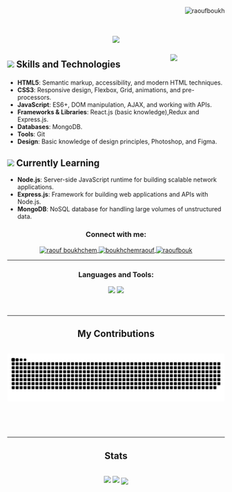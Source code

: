 <p align="right"> 
  <img src="https://komarev.com/ghpvc/?username=raoufboukh&label=Profile%20views&color=0e75b6&style=flat" alt="raoufboukh" />
</p>

<h1 align="center">
    <img src="https://readme-typing-svg.herokuapp.com/?font=Righteous&size=35&center=true&vCenter=true&width=500&height=70&duration=4000&lines=Hi+There!+👋;+I'm+Raouf+Boukhchem!;Frontend+Developer;" />
</h1>

<img src='https://camo.githubusercontent.com/6f7b76611449b965092aee7c4bf135e656f4e9416189c0b84020fd9853cd1f93/68747470733a2f2f6d656469612e67697068792e636f6d2f6d656469612f54456e586b637348725034596564436868412f67697068792e676966' align='right' width='25%'>

## <p> <img src='https://user-images.githubusercontent.com/74038190/212284087-bbe7e430-757e-4901-90bf-4cd2ce3e1852.gif' width='30px'> Skills and Technologies</p>

- **HTML5**: Semantic markup, accessibility, and modern HTML techniques.
- **CSS3**: Responsive design, Flexbox, Grid, animations, and pre-processors.
- **JavaScript**: ES6+, DOM manipulation, AJAX, and working with APIs.
- **Frameworks & Libraries**: React.js (basic knowledge),Redux and Express.js.
- **Databases**: MongoDB.
- **Tools**: Git
- **Design**: Basic knowledge of design principles, Photoshop, and Figma.

## <img src='https://user-images.githubusercontent.com/74038190/229223156-0cbdaba9-3128-4d8e-8719-b6b4cf741b67.gif' width='30px'> Currently Learning
- **Node.js**: Server-side JavaScript runtime for building scalable network applications.
- **Express.js**: Framework for building web applications and APIs with Node.js.
- **MongoDB**: NoSQL database for handling large volumes of unstructured data.

<h3 align="center">Connect with me:</h3>
<p align="center">
  <a href="https://fb.com/raouf.boukhchem" target="blank">
    <img align="center" src="https://raw.githubusercontent.com/rahuldkjain/github-profile-readme-generator/master/src/images/icons/Social/facebook.svg" alt="raouf boukhchem" height="30" width="40" />
  </a>
  <a href="https://instagram.com/boukhchemraouf" target="blank">
    <img align="center" src="https://raw.githubusercontent.com/rahuldkjain/github-profile-readme-generator/master/src/images/icons/Social/instagram.svg" alt="boukhchemraouf" height="30" width="40" />
  </a>
  <a href="https://discord.gg/raoufbouk" target="blank">
    <img align="center" src="https://raw.githubusercontent.com/rahuldkjain/github-profile-readme-generator/master/src/images/icons/Social/discord.svg" alt="raoufbouk" height="30" width="40" />
  </a>
</p>

___

<h3 align="center">Languages and Tools:</h3>
<div align="center">
    <img src="https://skillicons.dev/icons?i=react,redux,html,css,tailwind,javascript,typescript,bootstrap,nodejs,express,mongodb" />
    <img src="https://skillicons.dev/icons?i=vscode,github,linux,figma,vite,netlify,git,markdown,npm" />
</div>
<br>
<br>

___

<div align="center">
  <h2> My Contributions </h2>
  <br>
  <img alt="snake eating my contributions" src="https://raw.githubusercontent.com/salesp07/salesp07/output/github-contribution-grid-snake.svg" />
  
  <br/><br/><br/>
</div>

___

<h2 align='center'>Stats</h2>
<br>

<div align='center'>
  <img width='390px' src='https://streak-stats.demolab.com/?user=raoufboukh&theme=react&border_radius=10'>
  <img width='390px' src='https://github-readme-stats.vercel.app/api?username=raoufboukh&theme=react&show_icons=true&border_radius=10'>  
  <img width='390px' src="https://github-readme-stats.vercel.app/api/top-langs/?username=raoufboukh&theme=react&border_radius=10&layout=compact" align="center" />
</div>
  <br/>


  <!--[![GitHub Streak](https://streak-stats.demolab.com/?user=raoufboukh&theme=react)](https://git.io/streak-stats)
  ![Anurag's GitHub stats](https://github-readme-stats.vercel.app/api?username=raoufboukh&theme=react&show_icons=true)-->
<!--
**raoufboukh/raoufboukh** is a ✨ _special_ ✨ repository because its `README.md` (this file) appears on your GitHub profile.

Here are some ideas to get you started:

- 🔭 I’m currently working on ...
- 🌱 I’m currently learning ...
- 👯 I’m looking to collaborate on ...
- 🤔 I’m looking for help with ...
- 💬 Ask me about ...
- 📫 How to reach me: ...
- 😄 Pronouns: ...
- ⚡ Fun fact: ...
-->
